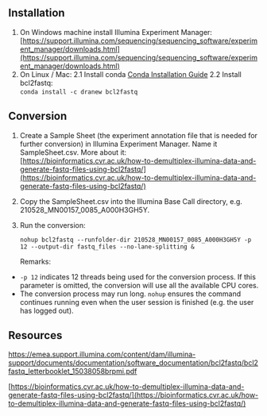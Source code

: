 ## Installation
 
1.  On Windows machine install Illumina Experiment Manager:  
    [https://support.illumina.com/sequencing/sequencing_software/experiment_manager/downloads.html](https://support.illumina.com/sequencing/sequencing_software/experiment_manager/downloads.html)
2.  On Linux / Mac:
    2.1 Install conda [Conda Installation Guide](https://github.com/MDC-Berlin-Kaminski-team/How-To/blob/main/Conda%20Installation.md)
    2.2 Install bcl2fastq:  
        `conda install -c dranew bcl2fastq`

## Conversion

1.  Create a Sample Sheet (the experiment annotation file that is needed for further conversion) in Illumina Experiment Manager. Name it SampleSheet.csv. More about it:  
    [https://bioinformatics.cvr.ac.uk/how-to-demultiplex-illumina-data-and-generate-fastq-files-using-bcl2fastq/](https://bioinformatics.cvr.ac.uk/how-to-demultiplex-illumina-data-and-generate-fastq-files-using-bcl2fastq/)
2.  Copy the SampleSheet.csv into the Illumina Base Call directory, e.g. 210528_MN00157_0085_A000H3GH5Y.
3.  Run the conversion:  
    ```
    nohup bcl2fastq --runfolder-dir 210528_MN00157_0085_A000H3GH5Y -p 12 --output-dir fastq_files --no-lane-splitting &
    ```
      
    Remarks:

-   `-p 12` indicates 12 threads being used for the conversion process. If this parameter is omitted, the conversion will use all the available CPU cores.
-   The conversion process may run long. `nohup` ensures the command continues running even when the user session is finished (e.g. the user has logged out).

## Resources

https://emea.support.illumina.com/content/dam/illumina-support/documents/documentation/software_documentation/bcl2fastq/bcl2fastq_letterbooklet_15038058brpmi.pdf

[https://bioinformatics.cvr.ac.uk/how-to-demultiplex-illumina-data-and-generate-fastq-files-using-bcl2fastq/](https://bioinformatics.cvr.ac.uk/how-to-demultiplex-illumina-data-and-generate-fastq-files-using-bcl2fastq/)
